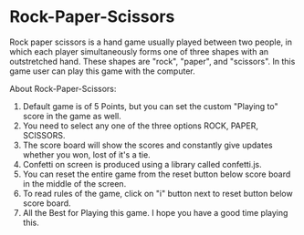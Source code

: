 # Rock-Paper-Scissors
Rock paper scissors is a hand game usually played between two people, in which each player simultaneously forms one of three shapes with an outstretched hand. These shapes are "rock", "paper", and "scissors".
In this game user can play this game with the computer.

About Rock-Paper-Scissors:
1. Default game is of 5 Points, but you can set the custom "Playing to" score in the game as well.
2. You need to select any one of the three options ROCK, PAPER, SCISSORS.
3. The score board will show the scores and constantly give updates whether you won, lost of it's a tie.
4. Confetti on screen is produced using a library called confetti.js.
5. You can reset the entire game from the reset button below score board in the middle of the screen.
6. To read rules of the game, click on "i" button next to reset button below score board.
7. All the Best for Playing this game. I hope you have a good time playing this.
